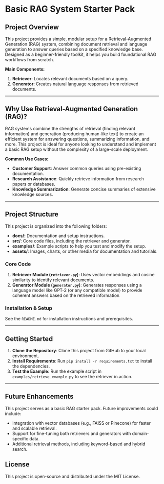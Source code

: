 # Basic RAG System Starter Pack

## Project Overview

This project provides a simple, modular setup for a Retrieval-Augmented Generation (RAG) system, combining document retrieval and language generation to answer queries based on a specified knowledge base. Designed as a beginner-friendly toolkit, it helps you build foundational RAG workflows from scratch.

**Main Components:**
1. **Retriever**: Locates relevant documents based on a query.
2. **Generator**: Creates natural language responses from retrieved documents.

---

## Why Use Retrieval-Augmented Generation (RAG)?

RAG systems combine the strengths of retrieval (finding relevant information) and generation (producing human-like text) to create an efficient system for answering questions, summarizing information, and more. This project is ideal for anyone looking to understand and implement a basic RAG setup without the complexity of a large-scale deployment.

**Common Use Cases:**
- **Customer Support**: Answer common queries using pre-existing documentation.
- **Research Assistance**: Quickly retrieve information from research papers or databases.
- **Knowledge Summarization**: Generate concise summaries of extensive knowledge sources.

---

## Project Structure

This project is organized into the following folders:
- **docs/**: Documentation and setup instructions.
- **src/**: Core code files, including the retriever and generator.
- **examples/**: Example scripts to help you test and modify the setup.
- **assets/**: Images, charts, or other media for documentation and tutorials.

### Core Code

1. **Retriever Module (`retriever.py`)**: Uses vector embeddings and cosine similarity to identify relevant documents.
2. **Generator Module (`generator.py`)**: Generates responses using a language model like GPT-2 (or any compatible model) to provide coherent answers based on the retrieved information.

### Installation & Setup

See the `README.md` for installation instructions and prerequisites.

---

## Getting Started

1. **Clone the Repository**: Clone this project from GitHub to your local environment.
2. **Install Requirements**: Run `pip install -r requirements.txt` to install the dependencies.
3. **Test the Example**: Run the example script in `examples/retrieve_example.py` to see the retriever in action.

---

## Future Enhancements

This project serves as a basic RAG starter pack. Future improvements could include:
- Integration with vector databases (e.g., FAISS or Pinecone) for faster and scalable retrieval.
- Support for fine-tuning both retrievers and generators with domain-specific data.
- Additional retrieval methods, including keyword-based and hybrid search.

## License

This project is open-source and distributed under the MIT License.
